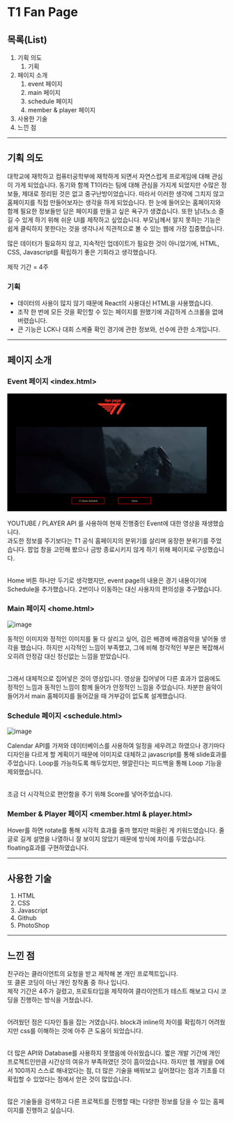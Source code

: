 # T1 Fan Page

## 목록(List)

1. 기획 의도
    1. 기획
2. 페이지 소개
    1. event 페이지
    2. main 페이지
    3. schedule 페이지
    4. member & player 페이지
3. 사용한 기술
4. 느낀 점

------------------------------------------------------------------------------

## 기획 의도

대학교에 재학하고 컴퓨터공학부에 재학하게 되면서 자연스럽게 프로게임에 대해 관심이 가게 되었습니다.
동기와 함께 T1이라는 팀에 대해 관심을 가지게 되었지만 수많은 정보들, 제대로 정리된 것은 없고 중구난방이었습니다.
따라서 이러한 생각에 그치지 않고 홈페이지를 직접 만들어보자는 생각을 하게 되었습니다.
한 눈에 들어오는 홈페이지와 함께 필요한 정보들만 담은 페이지를 만들고 싶은 욕구가 생겼습니다.
또한 남녀노소 즐길 수 있게 하기 위해 쉬운 UI를 제작하고 싶었습니다.
부모님께서 알지 못하는 기능은 쉽게 클릭하지 못한다는 것을 생각나서 직관적으로 볼 수 있는 웹에 가장 집중했습니다.

많은 데이터가 필요하지 않고, 지속적인 업데이트가 필요한 것이 아니었기에, HTML, CSS, Javascript를 확립하기 좋은 기회라고 생각했습니다.

제작 기간 = 4주

### 기획

- 데이터의 사용이 많지 않기 때문에 React의 사용대신 HTML을 사용했습니다.
- 조작 한 번에 모든 것을 확인할 수 있는 페이지를 원했기에 과감하게 스크롤을 없애버렸습니다.
- 큰 기능은 LCK나 대회 스케쥴 확인 경기에 관한 정보와, 선수에 관한 소개입니다. 

-------------------------------------------------------------------------------

## 페이지 소개

### Event 페이지 <index.html>

![EventPage](/readme/eventpage.png)

YOUTUBE / PLAYER API 를 사용하여 현재 진행중인 Event에 대한 영상을 재생했습니다.
</br>
과도한 정보를 주기보다는 T1 공식 홈페이지의 분위기를 살리며 웅장한 분위기를 주었습니다. 팝업 창을 고민해 봤으나 금방 종료시키지 않게 하기 위해 페이지로 구성했습니다.</br></br>

Home 버튼 하나만 두기로 생각했지만, event page의 내용은 경기 내용이기에 Schedule을 추가했습니다. 2번이나 이동하는 대신 사용자의 편의성을 추구했습니다.


### Main 페이지 <home.html>

![image](https://user-images.githubusercontent.com/77419176/123251881-a514a800-d526-11eb-845b-3b50d6a742e6.png)


동적인 이미지와 정적인 이미지를 둘 다 살리고 싶어, 검은 배경에 배경음악을 넣어둘 생각을 했습니다. 하지만 시각적인 느낌이 부족했고, 그에 비해 청각적인 부분은 복잡해서 오히려 안정감 대신 정신없는 느낌을 받았습니다.</br></br>

그래서 대체적으로 집어넣은 것이 영상입니다. 영상을 집어넣어 다른 효과가 없음에도 정적인 느낌과 동적인 느낌이 함께 들어가 안정적인 느낌을 주었습니다.
차분한 음악이 들어가서 main 홈페이지를 들어갔을 때 거부감이 없도록 설계했습니다.

### Schedule 페이지 <schedule.html>

![image](https://user-images.githubusercontent.com/77419176/123251856-9f1ec700-d526-11eb-893b-62a36836bf4a.png)


Calendar API를 가져와 데이터베이스를 사용하여 일정을 세우려고 하였으나 경기마다 디자인을 다르게 할 계획이기 때문에 이미지로 대체하고 javascript를 통해 slide효과를 주었습니다. Loop를 가능하도록 해두었지만, 헷깔린다는 피드백을 통해 Loop 기능을 제외했습니다.</br></br>

조금 더 시각적으로 편안함을 주기 위해 Score를 넣어주었습니다.

### Member & Player 페이지 <member.html & player.html>

Hover를 하면 rotate를 통해 시각적 효과를 줄까 했지만 떠올린 게 키워드였습니다.
줄 글로 길게 설명을 나열하니 잘 보이지 않았기 때문에 방식에 차이를 두었습니다.
floating효과를 구현하였습니다.


-------------------------------------------------------------------------------

## 사용한 기술

1. HTML
2. CSS
3. Javascript
4. Github
5. PhotoShop


------------------------------------------------------------------------------

## 느낀 점

친구라는 클라이언트의 요청을 받고 제작해 본 개인 프로젝트입니다.</br>
또 클론 코딩이 아닌 개인 창작품 중 하나 입니다.</br>
제작 기간은 4주가 걸렸고, 프로토타입을 제작하여 클라이언트가 테스트 해보고 다시 코딩을 진행하는 방식을 거쳤습니다.</br></br>

어려웠던 점은 디자인 틀을 잡는 거였습니다. block과 inline의 차이를 확립하기 어려웠지만 css를 이해하는 것에 아주 큰 도움이 되었습니다.</br></br>

더 많은 API와 Database를 사용하지 못했음에 아쉬웠습니다. 짧은 개발 기간에 개인 프로젝트인만큼 시간상의 여유가 부족하였던 것이 흠이었습니다. 하지만 웹 개발을 0에서 100까지 스스로 해내었다는 점, 더 많은 기술을 배워보고 싶어졌다는 점과 기초를 더 확립할 수 있었다는 점에서 얻은 것이 많았습니다.</br></br>

많은 기술들을 검색하고 다른 프로젝트를 진행할 때는 다양한 정보를 담을 수 있는 홈페이지를 진행하고 싶습니다.</br></br>
